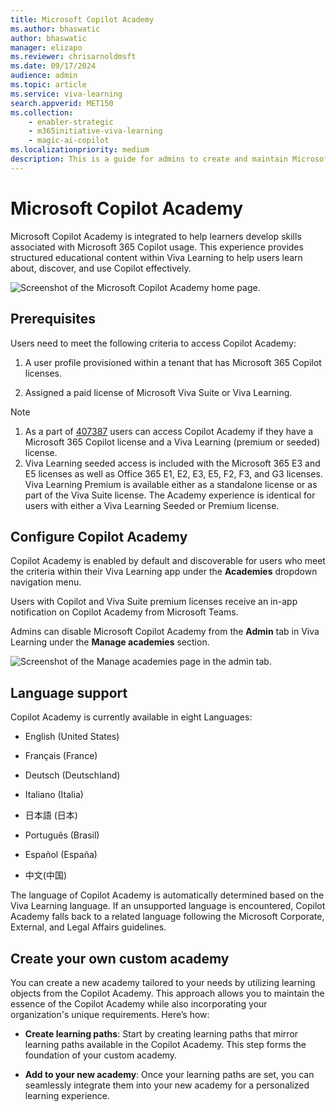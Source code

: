 ```yaml
---
title: Microsoft Copilot Academy
ms.author: bhaswatic
author: bhaswatic
manager: elizapo
ms.reviewer: chrisarnoldmsft
ms.date: 09/17/2024
audience: admin
ms.topic: article
ms.service: viva-learning
search.appverid: MET150
ms.collection: 
    - enabler-strategic
    - m365initiative-viva-learning
    - magic-ai-copilot
ms.localizationpriority: medium
description: This is a guide for admins to create and maintain Microsoft Copilot Academy. 
---
```


# Microsoft Copilot Academy 

Microsoft Copilot Academy is integrated to help learners develop skills associated with Microsoft 365 Copilot usage. This experience provides structured educational content within Viva Learning to help users learn about, discover, and use Copilot effectively.  

![Screenshot of the Microsoft Copilot Academy home page.](../media/learning/academy-copilot-home-page.png)

## Prerequisites

Users need to meet the following criteria to access Copilot Academy:

1. A user profile provisioned within a tenant that has Microsoft 365 Copilot licenses.  

2. Assigned a paid license of Microsoft Viva Suite or Viva Learning.  

> [!NOTE]
> 1. As a part of [407387](https://www.microsoft.com/en-us/microsoft-365/roadmap?filters=&searchterms=407387) users can access Copilot Academy if they have a Microsoft 365 Copilot license and a Viva Learning (premium or seeded) license.
> 1. Viva Learning seeded access is included with the Microsoft 365 E3 and E5 licenses as well as Office 365 E1, E2, E3, E5, F2, F3, and G3 licenses. Viva Learning Premium is available either as a standalone license or as part of the Viva Suite license. The Academy experience is identical for users with either a Viva Learning Seeded or Premium license.

## Configure Copilot Academy

Copilot Academy is enabled by default and discoverable for users who meet the criteria within their Viva Learning app under the **Academies** dropdown navigation menu.

Users with Copilot and Viva Suite premium licenses receive an in-app notification on Copilot Academy from Microsoft Teams.

Admins can disable Microsoft Copilot Academy from the **Admin** tab in Viva Learning under the **Manage academies** section. 

![Screenshot of the Manage academies page in the admin tab.](../media/learning/academy-copilot-admin.png)

## Language support 

Copilot Academy is currently available in eight Languages: 

- English (United States)

- Français (France)

- Deutsch (Deutschland)

- Italiano (Italia)

- 日本語 (日本)

- Português (Brasil)

- Español (España)

- 中文(中国)

The language of Copilot Academy is automatically determined based on the Viva Learning language. If an unsupported language is encountered, Copilot Academy falls back to a related language following the Microsoft Corporate, External, and Legal Affairs guidelines.

## Create your own custom academy

You can create a new academy tailored to your needs by utilizing learning objects from the Copilot Academy. This approach allows you to maintain the essence of the Copilot Academy while also incorporating your organization's unique requirements. Here’s how: 

- **Create learning paths**: Start by creating learning paths that mirror learning paths available in the Copilot Academy. This step forms the foundation of your custom academy. 

- **Add to your new academy**: Once your learning paths are set, you can seamlessly integrate them into your new academy for a personalized learning experience. 
